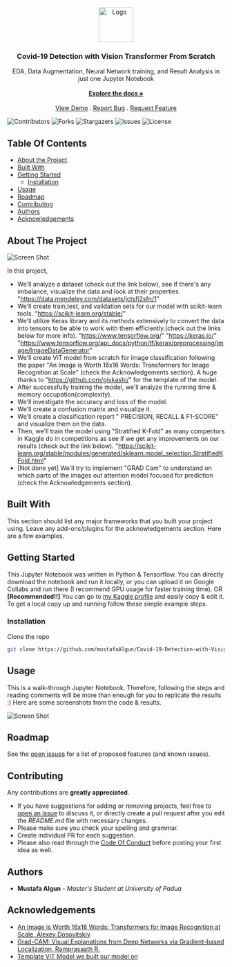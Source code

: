 <br/>
<p align="center">
  <a href="https://github.com/mustafaAlgun/Covid-19-Detection-with-Vision-Transformer">
    <img src="images/logo.png" alt="Logo" width="80" height="80">
  </a>

  <h3 align="center">Covid-19 Detection with Vision Transformer From Scratch</h3>

  <p align="center">
    EDA, Data Augmentation, Neural Network training, and Result Analysis in just one Jupyter Notebook
    <br/>
    <br/>
    <a href="https://github.com/mustafaAlgun/Covid-19-Detection-with-Vision-Transformer"><strong>Explore the docs »</strong></a>
    <br/>
    <br/>
    <a href="https://github.com/mustafaAlgun/Covid-19-Detection-with-Vision-Transformer">View Demo</a>
    .
    <a href="https://github.com/mustafaAlgun/Covid-19-Detection-with-Vision-Transformer/issues">Report Bug</a>
    .
    <a href="https://github.com/mustafaAlgun/Covid-19-Detection-with-Vision-Transformer/issues">Request Feature</a>
  </p>
</p>

![Contributors](https://img.shields.io/github/contributors/mustafaAlgun/Covid-19-Detection-with-Vision-Transformer?color=dark-green) ![Forks](https://img.shields.io/github/forks/mustafaAlgun/Covid-19-Detection-with-Vision-Transformer?style=social) ![Stargazers](https://img.shields.io/github/stars/mustafaAlgun/Covid-19-Detection-with-Vision-Transformer?style=social) ![Issues](https://img.shields.io/github/issues/mustafaAlgun/Covid-19-Detection-with-Vision-Transformer) ![License](https://img.shields.io/github/license/mustafaAlgun/Covid-19-Detection-with-Vision-Transformer) 

## Table Of Contents

* [About the Project](#about-the-project)
* [Built With](#built-with)
* [Getting Started](#getting-started)
  * [Installation](#installation)
* [Usage](#usage)
* [Roadmap](#roadmap)
* [Contributing](#contributing)
* [Authors](#authors)
* [Acknowledgements](#acknowledgements)

## About The Project

![Screen Shot](https://upload.wikimedia.org/wikipedia/commons/thumb/3/3e/Vision_Transformer.gif/450px-Vision_Transformer.gif)

In this project, 

* We'll analyze a dataset (check out the link below), see if there's any imbalance, visualize the data and look at their properties.
"https://data.mendeley.com/datasets/jctsfj2sfn/1"
* We'll create train,test, and validation sets for our model with scikit-learn tools.
"https://scikit-learn.org/stable/"
* We'll utilize Keras library and its methods extensively to convert the data into tensors to be able to work with them efficiently.(check out the links below for more info).
"https://www.tensorflow.org/"
"https://keras.io/"
"https://www.tensorflow.org/api_docs/python/tf/keras/preprocessing/image/ImageDataGenerator"
* We'll create ViT model from scratch for image classification following the paper "An Image is Worth 16x16 Words: Transformers for Image Recognition at Scale" (check the Acknowledgements section).
A huge thanks to "https://github.com/givkashi/" for the template of the model.
* After successfully training the model, we'll analyze the running time & memory occupation(complexity).
* We'll investigate the accuracy and loss of the model.
* We'll create a confusion matrix and visualize it.
* We'll create a classification report " PRECISION, RECALL & F1-SCORE" and visualize them on the data.
* Then, we'll train the model using "Stratified K-Fold" as many competitors in Kaggle do in competitions as see if we get any improvements on our results (check out the link below).
"https://scikit-learn.org/stable/modules/generated/sklearn.model_selection.StratifiedKFold.html"
* [Not done yet] We'll try to implement "GRAD Cam" to understand on which parts of the images out attention model focused for prediction (check the Acknowledgements section).


## Built With

This section should list any major frameworks that you built your project using. Leave any add-ons/plugins for the acknowledgements section. Here are a few examples.

## Getting Started

This Jupyter Notebook was written in Python & Tensorflow. You can directly download the notebook and run it locally, or you can upload it on Google Collabs and run there (I recommend GPU usage for faster training time).
OR 
**[Recommended!!]** You can go to [my Kaggle profile](https://www.kaggle.com/mustafaalgun/covid-detection-with-vision-transformer) and easily copy & edit it. 
To get a local copy up and running follow these simple example steps.



### Installation

Clone the repo

```sh
git clone https://github.com/mustafaAlgun/Covid-19-Detection-with-Vision-Transformer.git
```

## Usage

This is a walk-through Jupyter Notebook. Therefore, following the steps and reading comments will be more than enough for you to replicate the results :) Here are some screenshots from the code & results.

![Screen Shot](https://github.com/mustafaAlgun/Covid-19-Detection-with-Vision-Transformer/blob/main/Screenshots/gif.gif?raw=true)


## Roadmap

See the [open issues](https://github.com/mustafaAlgun/Covid-19-Detection-with-Vision-Transformer/issues) for a list of proposed features (and known issues).

## Contributing

Any contributions are **greatly appreciated**.
* If you have suggestions for adding or removing projects, feel free to [open an issue](https://github.com/mustafaAlgun/Covid-19-Detection-with-Vision-Transformer/issues/new) to discuss it, or directly create a pull request after you edit the *README.md* file with necessary changes.
* Please make sure you check your spelling and grammar.
* Create individual PR for each suggestion.
* Please also read through the [Code Of Conduct](https://github.com/mustafaAlgun/Covid-19-Detection-with-Vision-Transformer/blob/main/CODE_OF_CONDUCT.md) before posting your first idea as well.

## Authors

* **Mustafa Algun** - *Master's Student at University of Padua* 

## Acknowledgements

* [An Image is Worth 16x16 Words: Transformers for Image Recognition at Scale, Alexey Dosovitskiy](https://arxiv.org/abs/2010.11929)
* [Grad-CAM: Visual Explanations from Deep Networks via Gradient-based Localization, Ramprasaath R.](https://arxiv.org/abs/1610.02391?source=post_page---------------------------)
* [Template ViT Model we built our model on](https://github.com/givkashi/Vision-Transformer-from-scratch)
